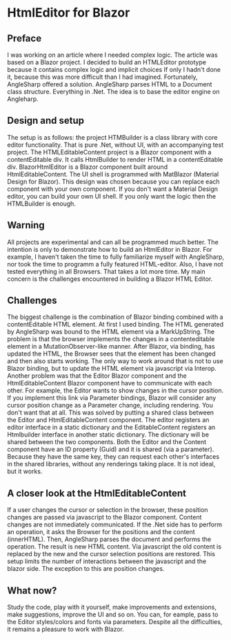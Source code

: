 # HtmlEditor for Blazor

## Preface
I was working on an article where I needed complex logic. The article was based on a Blazor project. I decided to build an HTMLEditor prototype because it contains complex logic and implicit choices
If only I hadn't done it, because this was more difficult than I had imagined.
Fortunately, AngleSharp offered a solution. AngleSharp parses HTML to a Document class structure. Everything in .Net. The idea is to base the editor engine on Angleharp.

## Design and setup
The setup is as follows: the project HTMBuilder is a class library with core editor functionality. That is pure .Net, without UI, with an accompanying test project.
The HTMLEditableContent project is a Blazor component with a contentEditable div. It calls HtmlBuilder to render HTML in a contentEditable div.
BlazorHtmlEditor is a Blazor component built around HtmlEditableContent. The UI shell is programmed with MatBlazor (Material Design for Blazor).
This design was chosen because you can replace each component with your own component. If you don't want a Material Design editor, you can build your own UI shell. If you only want the logic then the HTMLBuilder is enough.

## Warning
All projects are experimental and can all be programmed much better. The intention is only to demonstrate how to build an HtmlEditor in Blazor. For example, I haven't taken the time to fully familiarize myself with AngleSharp, nor took the time to programm a fully featured HTML-editor. Also, I have not tested everything in all Browsers. That takes a lot more time. My main concern is the challenges encountered in building a Blazor HTML Editor.

## Challenges
The biggest challenge is the combination of Blazor binding combined with a contentEditable HTML element. At first I used binding. The HTML generated by AngleSharp was bound to the HTML element via a MarkUpString.
The problem is that the browser implements the changes in a contenteditable element in a MutationObserver-like manner. After Blazor, via binding, has updated the HTML, the Browser sees that the element has been changed and then also starts working.
The only way to work around that is not to use Blazor binding, but to update the HTML element via javascript via Interop.
Another problem was that the Editor Blazor component and the HtmlEditableContent Blazor component have to communicate with each other. For example, the Editor wants to show changes in the cursor position. If you implement this link via Parameter bindings, Blazor will consider any cursor position change as a Parameter change, including rendering. You don't want that at all.
This was solved by putting a shared class between the Editor and HtmlEditableContent component. The editor registers an editor interface in a static dictionary and the EditableContent registers an Htmlbuilder interface in another static dictionary. The dictionary will be shared between the two components. Both the Editor and the Content component have an ID property (Guid) and it is shared (via a parameter). Because they have the same key, they can request each other's interfaces in the shared libraries, without any renderings taking place. It is not ideal, but it works.

## A closer look at the HtmlEditableContent
If a user changes the cursor or selection in the browser, these position changes are passed via javascript to the Blazor component. Content changes are not immediately communicated.
If the .Net side has to perform an operation, it asks the Browser for the positions and the content (innerHTML). Then, AngleSharp parses the document and performs the operation. The result is new HTML content. Via javascript the old content is replaced by the new and the cursor selection positions are restored.
This setup limits the number of interactions between the javascript and the blazor side. The exception to this are position changes.

## What now?
Study the code, play with it yourself, make improvements and extensions, make suggestions, improve the UI and so on. You can, for eample, pass to the Editor styles/colors and fonts via parameters.
Despite all the difficulties, it remains a pleasure to work with Blazor.



